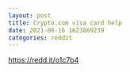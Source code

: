 ```yaml
--- 
layout: post 
title: Crypto.com visa card help 
date: 2021-06-16 1623869239 
categories: reddit 
--- 
```

https://redd.it/o1c7b4